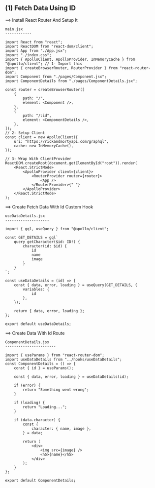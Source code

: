 ## (1) Fetch Data Using ID

==> Install React Router And Setup It

    main.jsx
    ------------

    import React from "react";
    import ReactDOM from "react-dom/client";
    import App from "./App.jsx";
    import "./index.css";
    import { ApolloClient, ApolloProvider, InMemoryCache } from "@apollo/client"; // 1- Import this
    import { createBrowserRouter, RouterProvider } from "react-router-dom";
    import Component from "./pages/Component.jsx";
    import ComponentDetails from "./pages/ComponentDetails.jsx";

    const router = createBrowserRouter([
        {
            path: "/",
            element: <Component />,
        },
        {
            path: "/:id",
            element: <ComponentDetails />,
        },
    ]);
    // 2- Setup Client
    const client = new ApolloClient({
        uri: "https://rickandmortyapi.com/graphql",
        cache: new InMemoryCache(),
    });

    // 3- Wrap With ClientProvider
    ReactDOM.createRoot(document.getElementById("root")).render(
        <React.StrictMode>
            <ApolloProvider client={client}>
                <RouterProvider router={router}>
                    <App />
                </RouterProvider>{" "}
            </ApolloProvider>
        </React.StrictMode>
    );

==> Create Fetch Data With Id Custom Hook

    useDataDetails.jsx
    --------------------

    import { gql, useQuery } from "@apollo/client";

    const GET_DETAILS = gql`
        query getCharacter($id: ID!) {
            character(id: $id) {
                id
                name
                image
            }
        }
    `;

    const useDataDetails = (id) => {
        const { data, error, loading } = useQuery(GET_DETAILS, {
            variables: {
                id
            },
        });

        return { data, error, loading };
    };

    export default useDataDetails;

==> Create Data With Id Route

    ComponentDetails.jsx
    -----------------------

    import { useParams } from "react-router-dom";
    import useDataDetails from "../hooks/useDataDetails";
    const ComponentDetails = () => {
        const { id } = useParams();

        const { data, error, loading } = useDataDetails(id);

        if (error) {
            return "Something went wrong";
        }

        if (loading) {
            return "Loading...";
        }

        if (data.character) {
            const {
                character: { name, image },
            } = data;

            return (
                <div>
                    <img src={image} />
                    <h5>{name}</h5>
                </div>
            );
        }
    };

    export default ComponentDetails;
